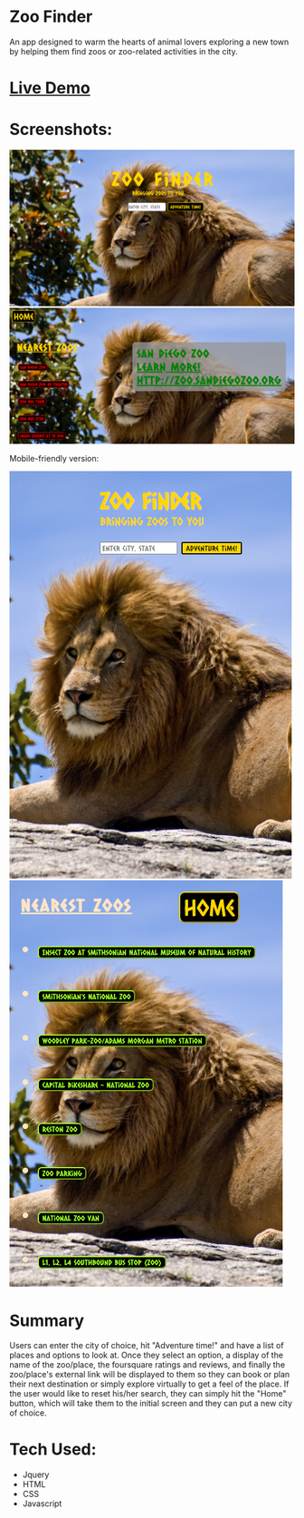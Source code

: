 # Zoo Finder

An app designed to warm the hearts of animal lovers exploring a new town by helping them find zoos or zoo-related activities in the city.



# <a href="https://ahmedthewavemaker.github.io/zoo-finder/">Live Demo</a>

# Screenshots:

<img src="screenshots/home-page.png">
<img src="screenshots/search-max.png">

Mobile-friendly version:

<img src="screenshots/mobile-friendly-home.png"><img src="screenshots/mobile-friendly-search.png">

# Summary

Users can enter the city of choice, hit "Adventure time!" and have a list of places and options to look at. Once they select an option, a display of the name of the zoo/place, the foursquare ratings and reviews, and finally the zoo/place's external link will be displayed to them so they can book or plan their next destination or simply explore virtually to get a feel of the place. If the user would like to reset his/her search, they can simply hit the "Home" button, which will take them to the initial screen and they can put a new city of choice.

# Tech Used:

- Jquery
- HTML
- CSS
- Javascript
